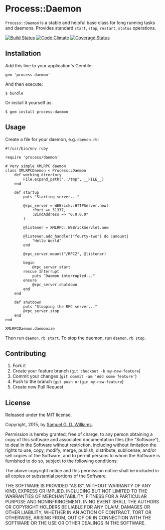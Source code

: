 # Process::Daemon

`Process::Daemon` is a stable and helpful base class for long running tasks and daemons. Provides standard `start`, `stop`, `restart`, `status` operations.

[![Build Status](https://travis-ci.org/ioquatix/process-daemon.svg?branch=master)](https://travis-ci.org/ioquatix/process-daemon)
[![Code Climate](https://codeclimate.com/github/ioquatix/process-daemon.png)](https://codeclimate.com/github/ioquatix/process-daemon)
[![Coverage Status](https://coveralls.io/repos/ioquatix/process-daemon/badge.svg?branch=master)](https://coveralls.io/r/ioquatix/process-daemon?branch=master)

## Installation

Add this line to your application's Gemfile:

    gem 'process-daemon'

And then execute:

    $ bundle

Or install it yourself as:

    $ gem install process-daemon

## Usage

Create a file for your daemon, e.g. `daemon.rb`:

	#!/usr/bin/env ruby
	
	require 'process/daemon'
	
	# Very simple XMLRPC daemon
	class XMLRPCDaemon < Process::Daemon
		def working_directory
			File.expand_path("../tmp", __FILE__)
		end
	
		def startup
			puts "Starting server..."
			
			@rpc_server = WEBrick::HTTPServer.new(
				:Port => 31337,
				:BindAddress => "0.0.0.0"
			)
			
			@listener = XMLRPC::WEBrickServlet.new
			
			@listener.add_handler("fourty-two") do |amount|
				"Hello World"
			end
			
			@rpc_server.mount("/RPC2", @listener)
			
			begin
				@rpc_server.start
			rescue Interrupt
				puts "Daemon interrupted..."
			ensure
				@rpc_server.shutdown
			end
		end
		
		def shutdown
			puts "Stopping the RPC server..."
			@rpc_server.stop
		end
	end
	
	XMLRPCDaemon.daemonize

Then run `daemon.rb start`. To stop the daemon, run `daemon.rb stop`.

## Contributing

1. Fork it
2. Create your feature branch (`git checkout -b my-new-feature`)
3. Commit your changes (`git commit -am 'Add some feature'`)
4. Push to the branch (`git push origin my-new-feature`)
5. Create new Pull Request

## License

Released under the MIT license.

Copyright, 2015, by [Samuel G. D. Williams](http://www.codeotaku.com/samuel-williams).

Permission is hereby granted, free of charge, to any person obtaining a copy
of this software and associated documentation files (the "Software"), to deal
in the Software without restriction, including without limitation the rights
to use, copy, modify, merge, publish, distribute, sublicense, and/or sell
copies of the Software, and to permit persons to whom the Software is
furnished to do so, subject to the following conditions:

The above copyright notice and this permission notice shall be included in
all copies or substantial portions of the Software.

THE SOFTWARE IS PROVIDED "AS IS", WITHOUT WARRANTY OF ANY KIND, EXPRESS OR
IMPLIED, INCLUDING BUT NOT LIMITED TO THE WARRANTIES OF MERCHANTABILITY,
FITNESS FOR A PARTICULAR PURPOSE AND NONINFRINGEMENT. IN NO EVENT SHALL THE
AUTHORS OR COPYRIGHT HOLDERS BE LIABLE FOR ANY CLAIM, DAMAGES OR OTHER
LIABILITY, WHETHER IN AN ACTION OF CONTRACT, TORT OR OTHERWISE, ARISING FROM,
OUT OF OR IN CONNECTION WITH THE SOFTWARE OR THE USE OR OTHER DEALINGS IN
THE SOFTWARE.
